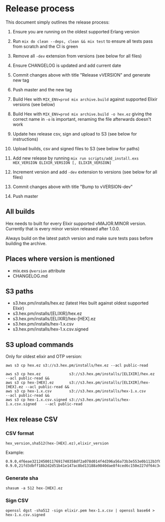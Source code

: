 # Release process

This document simply outlines the release process:

1. Ensure you are running on the oldest supported Erlang version

2. Run `mix do clean --deps, clean && mix test` to ensure all tests pass from scratch and the CI is green

3. Remove all `-dev` extension from versions (see below for all files)

4. Ensure CHANGELOG is updated and add current date

5. Commit changes above with title "Release vVERSION" and generate new tag

6. Push master and the new tag

7. Build Hex with `MIX_ENV=prod mix archive.build` against supported Elixir versions (see below)

8. Build Hex with `MIX_ENV=prod mix archive.build -o hex.ez` giving the correct name in `-o` is important, renaming the file afterwards doesn't work

9. Update hex release csv, sign and upload to S3 (see below for instructions)

10. Upload builds, csv and signed files to S3 (see below for paths)

11. Add new release by running `mix run scripts/add_install.exs HEX_VERSION ELIXIR_VERSION [, ELIXIR_VERSION]`

12. Increment version and add `-dev` extension to versions (see below for all files)

13. Commit changes above with title "Bump to vVERSION-dev"

14. Push master

## All builds

Hex needs to built for every Elixir supported vMAJOR.MINOR version. Currently that is every minor version released after 1.0.0.

Always build on the latest patch version and make sure tests pass before building the archive.

## Places where version is mentioned

* mix.exs `@version` attribute
* CHANGELOG.md

## S3 paths

* s3.hex.pm/installs/hex.ez (latest Hex built against oldest supported Elixir)
* s3.hex.pm/installs/[ELIXIR]/hex.ez
* s3.hex.pm/installs/[ELIXIR]/hex-[HEX].ez
* s3.hex.pm/installs/hex-1.x.csv
* s3.hex.pm/installs/hex-1.x.csv.signed

## S3 upload commands

Only for oldest elixir and OTP version:

```
aws s3 cp hex.ez s3://s3.hex.pm/installs/hex.ez --acl public-read
```

```
aws s3 cp hex.ez             s3://s3.hex.pm/installs/[ELIXIR]/hex.ez       --acl public-read &&
aws s3 cp hex-[HEX].ez       s3://s3.hex.pm/installs/[ELIXIR]/hex-[HEX].ez --acl public-read &&
aws s3 cp hex-1.x.csv        s3://s3.hex.pm/installs/hex-1.x.csv           --acl public-read &&
aws s3 cp hex-1.x.csv.signed s3://s3.hex.pm/installs/hex-1.x.csv.signed    --acl public-read
```

## Hex release CSV

### CSV format

```
hex_version,sha512(hex-[HEX].ez),elixir_version
```

Example:

```
0.9.0,4f6eae32124500117691740358df2a078d014f4d396a56a73b3e553e0b112b3f0ac9e0f7e0763feb85c889bac20571c6e028e5f4c252ac158cbb3c586efe992f,1.0.0
0.9.0,21fd3dbff18b2d2d51b41e147ac8bd13188a9840dae8f4ced6c150e227df64c3c6c5a472c3fd74e170f14fcf7cbeb7d85e12a520438bf0731c1ac55d2f6a4a8a,1.1.0
```

### Generate sha

```
shasum -a 512 hex-[HEX].ez
```

### Sign CSV

```
openssl dgst -sha512 -sign elixir.pem hex-1.x.csv | openssl base64 > hex-1.x.csv.signed
```
